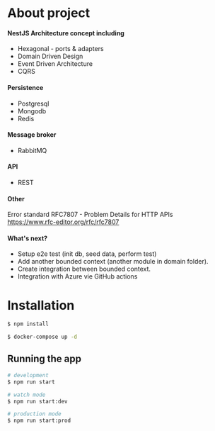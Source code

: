 # About project

#### NestJS Architecture concept including
- Hexagonal - ports & adapters
- Domain Driven Design
- Event Driven Architecture
- CQRS

#### Persistence
- Postgresql
- Mongodb
- Redis

#### Message broker
- RabbitMQ

#### API
- REST 

#### Other

Error standard RFC7807 - Problem Details for HTTP APIs <br>
https://www.rfc-editor.org/rfc/rfc7807

#### What's next?
* Setup e2e test (init db, seed data, perform test) 
* Add another bounded context (another module in domain folder).
* Create integration between bounded context.
* Integration with Azure vie GitHub actions

# Installation

```bash
$ npm install

$ docker-compose up -d
```

## Running the app

```bash
# development
$ npm run start

# watch mode
$ npm run start:dev

# production mode
$ npm run start:prod
```

